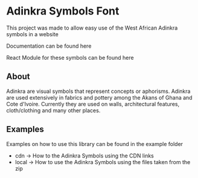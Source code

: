 # Adinkra Symbols Font
<p>This project was made to allow easy use of the West African Adinkra symbols in a website</p>

<p>Documentation can be found here</p>

<p>React Module for these symbols can be found here</p>

## About
<p>Adinkra are visual symbols that represent concepts or aphorisms. Adinkra are used extensively in fabrics and pottery among the Akans of Ghana and Cote d'Ivoire. Currently they are used on walls, architectural features, cloth/clothing and many other places.</p>


## Examples

<p>Examples on how to use this library can be found in the example folder</p>
<ul>
  <li>cdn -> How to the Adinkra Symbols using the CDN links</li>
  <li>local -> How to use the Adinkra Symbols using the files taken from the zip</p>
</ul>
